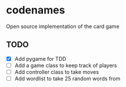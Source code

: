 # codenames
Open source implementation of the card game

## TODO

- [x] Add pygame for TDD
- [ ] Add a game class to keep track of players
- [ ] Add controller class to take moves
- [ ] Add wordlist to take 25 random words from
